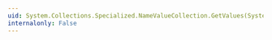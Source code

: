```yaml
---
uid: System.Collections.Specialized.NameValueCollection.GetValues(System.Int32)
internalonly: False
---
```


